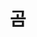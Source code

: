 ---
title: 곰
lang: en-US
home: true
#heroImage: logo.png
actionText: 들어가기 →
actionLink: /javascript/Const-let
# features:
# - title: Simplicity First
#   details: Minimal setup with markdown-centered project structure helps you focus on writing.
# - title: Vue-Powered
#   details: Enjoy the dev experience of Vue + webpack, use Vue components in markdown, and develop custom themes with Vue.
# - title: Performant
#   details: VuePress generates pre-rendered static HTML for each page, and runs as an SPA once a page is loaded.
footer: MIT Licensed | Copyright © 2018-present woongsik
---